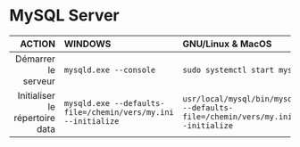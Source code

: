 # MySQL Server

|ACTION|WINDOWS|GNU/Linux & MacOS|
|--:|:--|:--|
|Démarrer le serveur|`mysqld.exe --console`|`sudo systemctl start mysql`|
|Initialiser le répertoire data|`mysqld.exe --defaults-file=/chemin/vers/my.ini --initialize`|`usr/local/mysql/bin/mysqld --defaults-file=/chemin/vers/my.ini --initialize`|
